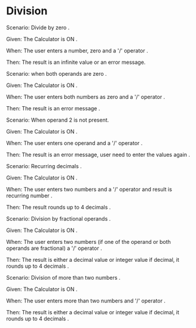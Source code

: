
# Division

Scenario: Divide by zero .

  Given: The Calculator is ON .

  When: The user enters a number, zero and a '/' operator .

  Then: The result is an infinite value or an error message.
  
Scenario: when both operands are zero .

  Given: The Calculator is ON .

  When: The user enters both numbers as zero and  a '/' operator .

  Then: The result is an error message .
  
Scenario:  When operand 2 is not present.

  Given: The Calculator is ON .

  When: The user enters one operand and a '/' operator .

  Then: The result is an error message,
        user need to enter the values again .
  
Scenario: Recurring decimals .

  Given: The Calculator is ON .

  When: The user enters two numbers and a '/' operator
        and result is recurring number .
  
  Then: The result rounds up to 4 decimals .

Scenario: Division by fractional operands .

  Given: The Calculator is ON .

  When:  The user enters two numbers
         (if one of the operand or both operands are fractional)
         a '/' operator .

  Then:  The result is either a decimal value or integer value
         if decimal, it rounds up to 4 decimals .

Scenario: Division of more than two numbers .

  Given: The Calculator is ON .

  When:  The user enters more than two numbers and '/' operator .

  Then:  The result is either a decimal value or integer value
         if decimal, it rounds up to 4 decimals .
